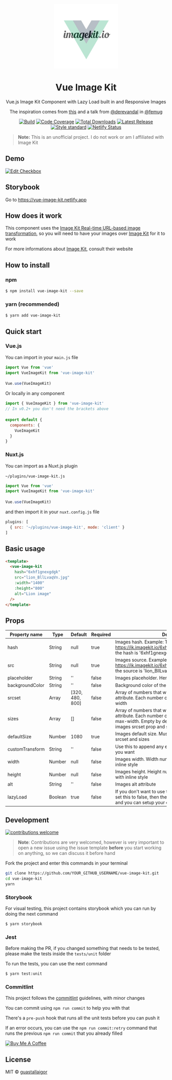 <div align="center">
  <img src="./.github/logo.png" width="200px">
  <h1>Vue Image Kit</h1>
</div>
<p align="center">
  Vue.js Image Kit Component with Lazy Load built in and Responsive Images
</p>
<p align="center">
  The inspiration comes from <a href="https://codesandbox.io/s/vue-lazy-load-image-ls9rh?fontsize=14&hidenavigation=1&module=%2Fsrc%2FApp.vue&theme=dark" target="_blank">this</a> and a talk from <a href="https://github.com/derevandal" target="_blank">@derevandal</a> in <a href="https://github.com/femug" target="_blank">@femug</a>
</p>

<p align="center">
    <a href="https://circleci.com/gh/guastallaigor/vue-image-kit"><img src="https://img.shields.io/circleci/build/github/guastallaigor/vue-image-kit/master?label=circleci&logo=circleci" alt="Build"></a>
    <a href="https://codecov.io/gh/guastallaigor/vue-image-kit"><img src="https://codecov.io/gh/guastallaigor/vue-image-kit/branch/master/graph/badge.svg" alt="Code Coverage"></a>
    <a href="https://www.npmjs.com/package/vue-image-kit"><img src="https://img.shields.io/npm/dt/vue-image-kit.svg" alt="Total Downloads"></a>
    <a href="https://github.com/guastallaigor/vue-image-kit/releases"><img src="https://img.shields.io/npm/v/vue-image-kit.svg" alt="Latest Release"></a>
    <a href="http://standardjs.com"><img src="https://img.shields.io/badge/code%20style-standard-brightgreen.svg" alt="Style standard"></a>
    <a href="https://app.netlify.com/sites/vue-image-kit/deploys"><img src="https://api.netlify.com/api/v1/badges/6b76a9c5-e99e-4f34-88d9-aac5b7cc4219/deploy-status" alt="Netlify Status"></a>
</p>

> **Note:**
> This is an unofficial project.
> I do not work or am I affiliated with Image Kit

## Demo

[![Edit Checkbox](https://codesandbox.io/static/img/play-codesandbox.svg)](https://codesandbox.io/s/vue-image-kit-keeh1)

## Storybook

Go to https://vue-image-kit.netlify.app

## How does it work

This component uses the [Image Kit Real-time URL-based image transformation](https://imagekit.io/features/image-resize-smart-crop-responsive-dpr-client-hints), so you will need to have your images over [Image Kit](https://imagekit.io/) for it to work

For more informations about [Image Kit](https://imagekit.io/), consult their website

## How to install

### npm

```bash
$ npm install vue-image-kit --save
```

### yarn (recommended)

```bash
$ yarn add vue-image-kit
```

## Quick start
### Vue.js

You can import in your `main.js` file

```js
import Vue from 'vue'
import VueImageKit from 'vue-image-kit'

Vue.use(VueImageKit)
```

Or locally in any component

```js
import { VueImageKit } from 'vue-image-kit'
// In v0.2+ you don't need the brackets above

export default {
  components: {
    VueImageKit
  }
}
```

### Nuxt.js

You can import as a Nuxt.js plugin

`~/plugins/vue-image-kit.js`

```js
import Vue from 'vue'
import VueImageKit from 'vue-image-kit'

Vue.use(VueImageKit)
```

and then import it in your `nuxt.config.js` file

```js
plugins: [
  { src: '~/plugins/vue-image-kit', mode: 'client' }
]
```

## Basic usage

```html
<template>
  <vue-image-kit
    hash="6xhf1gnexgdgk"
    src="lion_BllLvaqVn.jpg"
    :width="1400"
    :height="800"
    alt="Lion image"
  />
</template>
```

## Props

| Property name   | Type    | Default         | Required | Description                                                                         |
|-----------------|---------|-----------------|----------|-------------------------------------------------------------------------------------|
| hash            | String  | null            | true     | Images hash. Example: Take this image -> https://ik.imagekit.io/6xhf1gnexgdgk/lion_BllLvaqVn.jpg, the hash is '6xhf1gnexgdgk' |
| src             | String  | null            | true     | Images source. Example: Take this image -> https://ik.imagekit.io/6xhf1gnexgdgk/lion_BllLvaqVn.jpg, the source is 'lion_BllLvaqVn.jpg' |
| placeholder     | String  | ''              | false    | Images placeholder. Here you can pass a link |
| backgroundColor | String  | ''              | false    | Background color of the images placeholder |
| srcset          | Array   | [320, 480, 800] | false    | Array of numbers that will define the images srcset attribute. Each number correspond to one of the images width |
| sizes           | Array   | []              | false    | Array of numbers that will define the images sizes attribute. Each number correspond to one of the images max-width. Empty by default, which gets each of the images srcset prop and subtract by 40px |
| defaultSize     | Number  | 1080            | true     | Images default size. Must be larger than the largest srcset and sizes |
| customTransform | String  | ''              | false    | Use this to append any extra image kit transform that you want |
| width           | Number  | null            | false    | Images width. Width number in pixels. It will be set with inline style |
| height          | Number  | null            | false    | Images height. Height number in pixels. It will be set with inline style |
| alt             | String  | ''              | false    | Images alt attribute |
| lazyLoad        | Boolean | true            | false    | If you don't want to use the built in lazy load, you can set this to false, then the image will not be lazy loaded, and you can setup your own lazy load |

## Development

[![contributions welcome](https://img.shields.io/badge/contributions-welcome-brightgreen.svg?style=flat)](https://github.com/guastallaigor/vue-image-kit/issues)

> **Note**: Contributions are very welcomed, however is very important to open a new issue using the issue template **before** you start working on anything, so we can discuss it before hand

Fork the project and enter this commands in your terminal

```sh
git clone https://github.com/YOUR_GITHUB_USERNAME/vue-image-kit.git
cd vue-image-kit
yarn
```
### Storybook

For visual testing, this project contains storybook which you can run by doing the next command

```sh
$ yarn storybook
```

### Jest

Before making the PR, if you changed something that needs to be tested, please make the tests inside the `tests/unit` folder

To run the tests, you can use the next command

```sh
$ yarn test:unit
```

### Commitlint

This project follows the [commitlint](https://github.com/conventional-changelog/commitlint) guidelines, with minor changes

You can commit using `npm run commit` to help you with that

There's a `pre-push` hook that runs all the unit tests before you can push it

If an error occurs, you can use the `npm run commit:retry` command that runs the previous `npm run commit` that you already filled

<a href="https://www.buymeacoffee.com/guastallaigor" target="_blank"><img src="https://www.buymeacoffee.com/assets/img/custom_images/orange_img.png" alt="Buy Me A Coffee" style="height: 41px !important;width: 174px !important;box-shadow: 0px 3px 2px 0px rgba(190, 190, 190, 0.5) !important;-webkit-box-shadow: 0px 3px 2px 0px rgba(190, 190, 190, 0.5) !important;" ></a>

## License

MIT © [guastallaigor](https://github.com/guastallaigor/vue-image-kit/blob/master/LICENSE)
